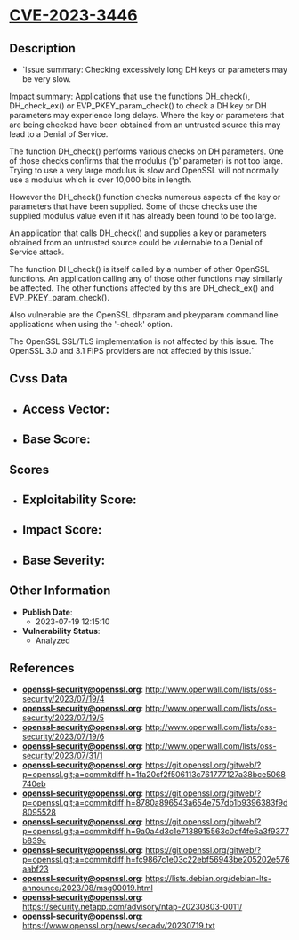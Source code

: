 
# [CVE-2023-3446](http://www.openwall.com/lists/oss-security/2023/07/19/4)

## Description

- `Issue summary: Checking excessively long DH keys or parameters may be very slow.

Impact summary: Applications that use the functions DH_check(), DH_check_ex()
or EVP_PKEY_param_check() to check a DH key or DH parameters may experience long
delays. Where the key or parameters that are being checked have been obtained
from an untrusted source this may lead to a Denial of Service.

The function DH_check() performs various checks on DH parameters. One of those
checks confirms that the modulus ('p' parameter) is not too large. Trying to use
a very large modulus is slow and OpenSSL will not normally use a modulus which
is over 10,000 bits in length.

However the DH_check() function checks numerous aspects of the key or parameters
that have been supplied. Some of those checks use the supplied modulus value
even if it has already been found to be too large.

An application that calls DH_check() and supplies a key or parameters obtained
from an untrusted source could be vulernable to a Denial of Service attack.

The function DH_check() is itself called by a number of other OpenSSL functions.
An application calling any of those other functions may similarly be affected.
The other functions affected by this are DH_check_ex() and
EVP_PKEY_param_check().

Also vulnerable are the OpenSSL dhparam and pkeyparam command line applications
when using the '-check' option.

The OpenSSL SSL/TLS implementation is not affected by this issue.
The OpenSSL 3.0 and 3.1 FIPS providers are not affected by this issue.`

## Cvss Data

- **Access Vector**:
  - 
- **Base Score**:
  - 

## Scores

- **Exploitability Score**:
  - 
- **Impact Score**:
  - 
- **Base Severity**:
  - 

## Other Information

- **Publish Date**:
  - 2023-07-19 12:15:10
- **Vulnerability Status**:
  - Analyzed

## References

- **openssl-security@openssl.org**: http://www.openwall.com/lists/oss-security/2023/07/19/4
- **openssl-security@openssl.org**: http://www.openwall.com/lists/oss-security/2023/07/19/5
- **openssl-security@openssl.org**: http://www.openwall.com/lists/oss-security/2023/07/19/6
- **openssl-security@openssl.org**: http://www.openwall.com/lists/oss-security/2023/07/31/1
- **openssl-security@openssl.org**: https://git.openssl.org/gitweb/?p=openssl.git;a=commitdiff;h=1fa20cf2f506113c761777127a38bce5068740eb
- **openssl-security@openssl.org**: https://git.openssl.org/gitweb/?p=openssl.git;a=commitdiff;h=8780a896543a654e757db1b9396383f9d8095528
- **openssl-security@openssl.org**: https://git.openssl.org/gitweb/?p=openssl.git;a=commitdiff;h=9a0a4d3c1e7138915563c0df4fe6a3f9377b839c
- **openssl-security@openssl.org**: https://git.openssl.org/gitweb/?p=openssl.git;a=commitdiff;h=fc9867c1e03c22ebf56943be205202e576aabf23
- **openssl-security@openssl.org**: https://lists.debian.org/debian-lts-announce/2023/08/msg00019.html
- **openssl-security@openssl.org**: https://security.netapp.com/advisory/ntap-20230803-0011/
- **openssl-security@openssl.org**: https://www.openssl.org/news/secadv/20230719.txt
